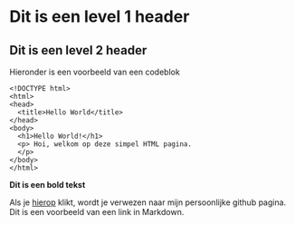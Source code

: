 # Dit is een level 1 header
## Dit is een level 2 header

Hieronder is een voorbeeld van een codeblok
```
<!DOCTYPE html>
<html>
<head>
  <title>Hello World</title>
</head>
<body>
  <h1>Hello World!</h1>
  <p> Hoi, welkom op deze simpel HTML pagina.
  </p>
</body>
</html>
```

**Dit is een bold tekst**

Als je [hierop](https://github.com/JarBanf) klikt, wordt je verwezen naar mijn persoonlijke github pagina. Dit is een voorbeeld van een link in Markdown.